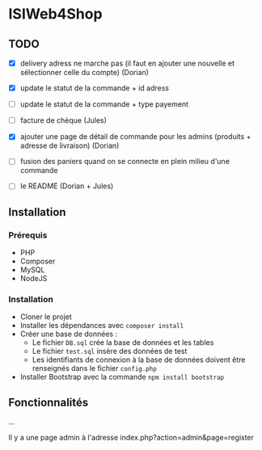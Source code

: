 # ISIWeb4Shop


## TODO

- [x] delivery adress ne marche pas (il faut en ajouter une nouvelle et sélectionner celle du compte) (Dorian)
- [x] update le statut de la commande + id adress
- [ ] update le statut de la commande + type payement
- [ ] facture de chèque (Jules)
- [x] ajouter une page de détail de commande pour les admins (produits + adresse de livraison) (Dorian)
- [ ] fusion des paniers quand on se connecte en plein milieu d'une commande
- [ ] le README (Dorian + Jules)


## Installation

### Prérequis

- PHP
- Composer
- MySQL
- NodeJS

### Installation

- Cloner le projet
- Installer les dépendances avec `composer install`
- Créer une base de données :
    - Le fichier `DB.sql` crée la base de données et les tables
    - Le fichier `test.sql` insère des données de test
    - Les identifiants de connexion à la base de données doivent être renseignés dans le fichier `config.php`
- Installer Bootstrap avec la commande `npm install bootstrap`


## Fonctionnalités

...


Il y a une page admin à l'adresse index.php?action=admin&page=register